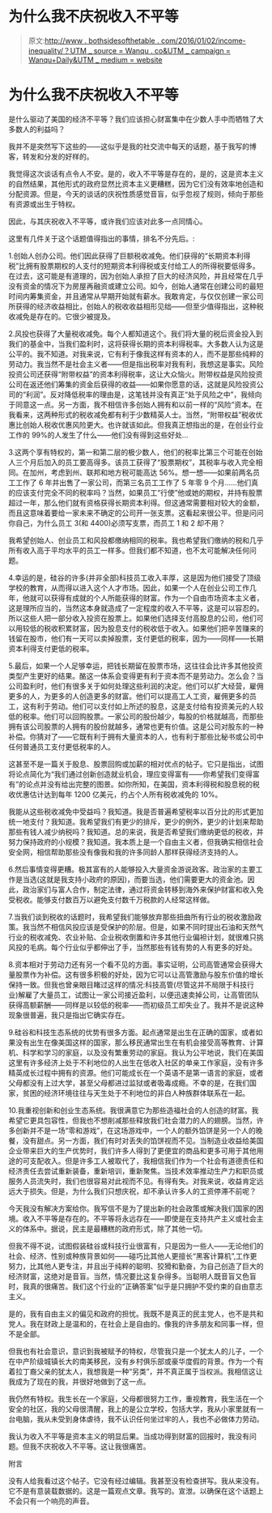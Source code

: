 # 为什么我不庆祝收入不平等

> 原文:[http://www . bothsidesofthetable . com/2016/01/02/income-inequality/？UTM _ source = Wanqu . co&UTM _ campaign = Wanqu+Daily&UTM _ medium = website](http://www.bothsidesofthetable.com/2016/01/02/income-inequality/?utm_source=wanqu.co&utm_campaign=Wanqu+Daily&utm_medium=website)

# 为什么我不庆祝收入不平等

是什么驱动了美国的经济不平等？我们应该担心财富集中在少数人手中而牺牲了大多数人的利益吗？

我并不是突然写下这些的——这似乎是我的社交流中每天的话题，基于我写的博客，转发和分发的好样的。

我觉得这次谈话有点令人不安。是的，收入不平等是存在的，是的，这是资本主义的自然结果，其他形式的政府显然比资本主义更糟糕，因为它们没有效率地创造和分配资源。但是，今天的谈话的庆祝性质感觉音盲，似乎忽视了规则，倾向于那些有资源或出生于特权。

因此，与其庆祝收入不平等，或许我们应该对此多一点同情心。

这里有几件关于这个话题值得指出的事情，排名不分先后。:

1.创始人创办公司。他们因此获得了巨额税收减免。他们获得的“长期资本利得税”比拥有股票期权的人支付的短期资本利得税或支付给工人的所得税要低得多。在过去，这可能是有道理的，因为创始人承担了巨大的经济风险，并且经常在几乎没有资金的情况下为房屋再融资或建立公司。如今，创始人通常在创建公司的最短时间内筹集资金，并且通常从早期开始就有薪水。我敢肯定，与仅仅创建一家公司所获得的经济收益相比，创始人的税收收益相形见绌——但至少值得指出，这种税收减免是存在的。它很少被提及。

2.风投也获得了大量税收减免。每个人都知道这个。我们将大量的税后资金投入到我们的基金中，当我们盈利时，这将获得长期的资本利得税率。大多数人认为这是公平的。我不知道。对我来说，它有利于像我这样有资本的人，而不是那些纯粹的劳动力。我当然不是社会主义者——但是指出税率对我有利，我想这是事实。风险投资公司还获得“附带权益”的资本利得税率，这让大众恼火。附带权益是风险投资公司在返还他们筹集的资金后获得的收益——如果你愿意的话，这就是风险投资公司的“利润”。反对降低税率的理由是，这笔钱并没有真正“处于风险之中”，我倾向于同意这一点。另一方面，我不相信许多创始人拥有和以前一样的“风险”资本。在我看来，这两种形式的税收减免都有利于少数精英人士。当然，“附带权益”税收优惠比创始人税收优惠风险更大。也许就该如此。但我真正想指出的是，在创业行业工作的 99%的人发生了什么——他们没有得到这些好处…

3.这两个享有特权的，第一和第二层的极少数人，他们的税率比第三个可能在创始人三个月后加入的员工要高得多。该员工获得了“股票期权”，其税率与收入完全相同。在加州，考虑到州、联邦和地方税可能高达 56%。想一想——如果前两名员工工作了 6 年并出售了一家公司，而第三名员工工作了 5 年零 9 个月……他们真的应该支付完全不同的税率吗？当然，如果员工“行使”他或她的期权，并持有股票超过一年，那么他们就有资格获得长期资本利得。但这通常需要相对较大的金额，而且这意味着要给一家未来不确定的公司开一张支票。这看起来很公平。但是问问你自己，为什么员工 3(和 4400)必须写支票，而员工 1 和 2 却不用？

我希望创始人、创业员工和风投都缴纳相同的税率。我也希望我们缴纳的税和几乎所有收入高于平均水平的员工一样多。但我们都不知道，也不太可能解决任何问题。

4.幸运的是，硅谷的许多(并非全部)科技员工收入丰厚，这是因为他们接受了顶级学校的教育，从而得以进入这个人才市场。因此，如果一个人在创业公司工作几年，他就可以获得有成就的个人所能获得的财富。作为一个自由市场资本主义者，这是理所应当的，当然这本身就造成了一定程度的收入不平等，这是可以容忍的。所以这些人把一部分收入投资在股票上。如果他们选择支付高股息的公司，他们可以用较低的税收积累财富，因为股息支付的税收低于收入。如果他们把辛苦赚来的钱留在股市，他们有一天可以卖掉股票，支付更低的税率，因为——同样——长期资本利得支付更低的税率。

5.最后，如果一个人足够幸运，把钱长期留在股票市场，这往往会比许多其他投资类型产生更好的结果。酪这一体系会变得更有利于资本而不是劳动力。怎么会？当公司盈利时，他们有很多关于如何处理这些利润的决定。他们可以扩大经营，雇佣更多的人，为更多的人创造更多的财富。他们可以提高工人工资，雇佣更多的员工，这有利于劳动。他们可以支付如上所述的股息，这是支付给有投资美元的人较低的税率。他们可以回购股票。一家公司的股份越少，每股的价格就越高，而那些拥有该公司股票的人拥有的股份就越多，通常也更有价值。这是公司对股东的一种补偿。你猜对了——它既有利于拥有大量资本的人，也有利于那些比秘书或公司中任何普通员工支付更低税率的人。

这甚至不是一篇关于股息、股票回购或加薪的相对优点的帖子。它只是指出，试图将论点简化为“我们通过创新创造就业机会，理应变得富有——你希望我们变得富有”的论点并没有给出完整的图景。如你所知，在美国，资本利得税和股息税的税收优惠估计达到每年 1200 亿美元，约占个人所有税收减免的 10%。

我能从这些税收减免中受益吗？我知道。我是否普遍希望税率以百分比的形式更加统一地支付？我知道。我希望我们有更少的排斥，更少的例外，更少的计划来帮助那些有钱人减少纳税吗？我知道。总的来说，我是否希望我们缴纳更低的税收，并努力保持政府的小规模？我知道。我本质上是一个自由主义者，但我确实相信社会安全网，相信帮助那些没有像我和我的许多同龄人那样获得经济支持的人。

6.然后事情变得更糟。极其富有的人能够投入大量资金游说政客。政治家的主要工作是当选(这就是我支持小政府的原因)，而要当选，他们需要更大的资金池。因此，政治家们与富人合作，制定法律，通过将资金转移到海外来保护财富和收入免受税收。能够支付数百万以避免支付数千万税款的人经常这样做。

7.当我们谈到税收的话题时，我希望我们能够放弃那些扭曲所有行业的税收激励政策。我当然不相信风投应该是受保护的阶层。但是，如果不同时提出石油和天然气行业的税收减免、农业补贴、企业税收倒置和许多其他行业偏袒计划，就很难只挑风投的毛病。每个行业似乎都伸出了手，当然那些有钱有势的人有更多的好处。

8.资本相对于劳动力还有另一个看不见的方面。事实证明，公司高管通常会获得大量股票作为补偿。这有很多积极的好处，因为它可以让高管激励与股东价值的增长保持一致。但我也曾亲眼目睹过这样的情况:科技高管(尽管这并不局限于科技行业)解雇了大量员工，试图让一家公司接近盈利，以便迅速卖掉公司，让高管团队获得高额薪酬——同样是以较低的税率——而初级员工却失业了。我并不是说这种现象很普遍，我只是指出它确实存在。

9.硅谷和科技生态系统的优势有很多方面。起点通常是出生在正确的国家，或者如果没有出生在像美国这样的国家，那么移民通常出生在有机会接受高等教育、计算机、科学和学习的家庭，以及没有繁重劳动的家庭。我认为公平地说，我们在美国这里有许多经济上处于不利地位的人出生在低收入社区的单亲工作家庭，没有许多精英成长过程中拥有的资源。他们可能成长在一个英语不是第一语言的家庭，或者父母都没有上过大学，甚至父母都进过监狱或者吸毒成瘾。不幸的是，在我们国家，贫困的经济环境往往与天生处于不利地位的非白人种族群体联系在一起。

10.我重视创新和创业生态系统。我很满意它为那些造福社会的人创造的财富。我希望它更具包容性，但我也不想削减那些释放我们社会潜力的人的翅膀。当然，许多创新并不是一场“零和游戏”，在这场游戏中，一个人的额外馅饼是另一个人的晚餐，没有甜点。另一方面，我们有时对丢失的馅饼视而不见。当制造业收益给美国企业带来巨大的生产优势时，我们许多人得到了更便宜的商品和更多可用于其他用途的可支配收入。但是许多工人被取代了，我相信我们作为一个社会有道德责任和经济责任去尝试重新装备，重新培训，重新聚焦。当技术效率推动生产力和职员或服务人员流失时，我们也很容易对此视而不见。有得有失。对我来说，收益肯定远远大于损失。但是，为什么我们只想庆祝，却不承认许多人的工资停滞不前呢？

今天我没有解决方案给你。我写信不是为了提出新的社会政策或解决我们国家的困境。收入不平等是存在的。不平等将永远存在——即使是在支持共产主义或社会主义的体系中。据说，民主是最糟糕的政府形式，除了其他一切。

但我不得不说，试图假装硅谷或科技行业很富有，只是因为一些人——无论他们的社会、经济、性别或种族背景如何——碰巧比其他人更擅长“黑客计算机”,工作更努力，比其他人更专注，并且出于纯粹的聪明、狡猾和勤奋，为自己创造了巨大的经济财富，这绝对是音盲。当然，情况要比这复杂得多。当聪明人既音盲又色盲时，我真的很痛苦。我们这个行业的“正确答案”似乎是只拥护不受约束的自由意志主义。

是的，我有自由主义的偏见和政府的担忧。我既不是真正的民主党人，也不是共和党人。我在财政上是温和的，在社会上是自由的。像我的许多朋友和同事一样，但不是全部。

但我也有社会意识，意识到我被赋予的特权，尽管我只是一个犹太人的儿子，一个在中产阶级城镇长大的南美移民，没有乡村俱乐部或豪华度假的背景。作为一个有着拉丁裔父亲的犹太人，我想我是一种“另类”，并不真正属于当权派。我相信这让我成为了现在的我，并很好地做到了这一点。

我仍然有特权。我生长在一个家庭，父母都很努力工作，重视教育，我生活在一个安全的社区，我的父母很清醒，我上的是公立学校，包括大学，我从小家里就有一台电脑，我从未受到身体虐待，我不认识任何坐过牢的人，我也不必做体力劳动。

我认为收入不平等是资本主义的明显后果。当成功得到财富的回报时，我没有问题。但我不庆祝收入不平等。这让我很痛苦。

附言

没有人给我看过这个帖子。它没有经过编辑。我甚至没有检查拼写。我从来没有。它不是有意装载数据的。这是一篇观点文章。我写的。宣泄。以确保在这个话题上不会只有一个响亮的声音。